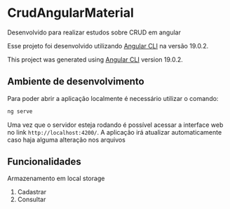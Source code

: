 # CrudAngularMaterial

Desenvolvido para realizar estudos sobre CRUD em angular

Esse projeto foi desenvolvido utilizando [Angular CLI](https://github.com/angular/angular-cli) na versão 19.0.2.

This project was generated using [Angular CLI](https://github.com/angular/angular-cli) version 19.0.2.

## Ambiente de desenvolvimento

Para poder abrir a aplicação localmente é necessário utilizar o comando: 

```bash
ng serve
```

Uma vez que o servidor esteja rodando é possível acessar a interface web no link `http://localhost:4200/`. A aplicação irá atualizar automaticamente caso haja alguma alteração nos arquivos

## Funcionalidades

Armazenamento em local storage

1. Cadastrar
2. Consultar